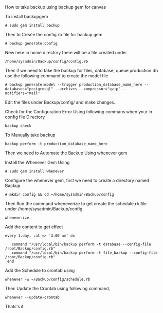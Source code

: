 How to take backup using backup gem for canvas

To install backupgem

```
# sudo gem install backup
```

Then to Create the config.rb file for backup gem

```
# backup generate:config

```

New here in home directory there will be a file created under 

```
/home/sysadmin/Backup/config/config.rb
```

Then if we need to take the backup for files, database, queue production db 
use the following command to create the model file

```
# backup generate:model --trigger production_database_name_here --databases="postgresql" --archives --compressor="gzip" --notifiers="mail"
```

Edit the files under Backup/config/ and make changes.


Check for the Configuration Error Using following commans when your in config file Directory

```
backup check
```

To Manually take backup


```
backup perform -t production_database_name_here
```

Then we need to Automate the Backup Using whenever gem

Install the Whenever Gem Using


```
# sudo gem install whenever
```

Configure the whenever gem,
first we need to create a directory named Backup

```
# mkdir config && cd ~/home/sysadmin/Backup/config
```
Then Run the command wheneverize to get create the schedule.rb file under /home/sysadmin/Backup/config

```
wheneverize
```

Add the content to get effect 

```
every 1.day, :at => '3:00 am' do

   command "/usr/local/bin/backup perform -t database --config-file /root/Backup/config.rb"
   command "/usr/local/bin/backup perform -t file_backup --config-file /root/Backup/config.rb"
 end
```

Add the Schedule to crontab using

```
whenever -w ~/Backup/config/schedule.rb
```

Then Update the Crontab using following command,

```
whenever --update-crontab

````

Thats's it
